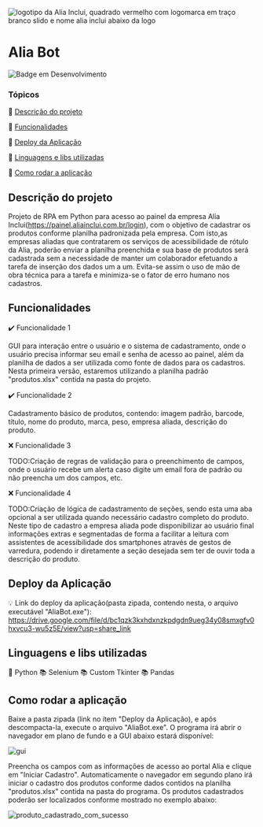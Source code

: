 
![logotipo da Alia Inclui, quadrado vermelho com logomarca em traço branco slido e nome alia inclui abaixo da logo](https://user-images.githubusercontent.com/103940775/227793904-bea24e20-c27c-4e98-a13b-96b47056e541.jpg)
# Alia Bot
![Badge em Desenvolvimento](http://img.shields.io/static/v1?label=STATUS&message=EM%20DESENVOLVIMENTO&color=GREEN&style=for-the-badge)

### Tópicos 

:small_blue_diamond: [Descrição do projeto](#descrição-do-projeto)

:small_blue_diamond: [Funcionalidades](#funcionalidades)

:small_blue_diamond: [Deploy da Aplicação](#deploy-da-aplicação)

:small_blue_diamond: [Linguagens e libs utilizadas](#linguagens-e-libs-utilizadas)

:small_blue_diamond: [Como rodar a aplicação](#como-rodar-a-aplicação)

## Descrição do projeto

Projeto de RPA em Python para acesso ao painel da empresa Alia Inclui(https://painel.aliainclui.com.br/login), com o objetivo de cadastrar os produtos conforme planilha padronizada pela empresa. 
Com isto,as empresas aliadas que contratarem os serviços de acessibilidade de rótulo da Alia, poderão enviar a planilha preenchida e sua base de produtos será cadastrada sem a 
necessidade de manter um colaborador efetuando a tarefa de inserção dos dados um a um. Evita-se assim o uso de mão de obra técnica para a tarefa e minimiza-se o fator 
de erro humano nos cadastros.

## Funcionalidades

:heavy_check_mark: Funcionalidade 1

GUI para interação entre o usuário e o sistema de cadastramento, onde o usuário precisa informar seu email e senha de acesso ao painel, além da planilha de dados a ser 
utilizada como fonte de dados para os cadastros. Nesta primeira versão, estaremos utilizando a planilha padrão "produtos.xlsx" contida na pasta do projeto.

:heavy_check_mark: Funcionalidade 2

Cadastramento básico de produtos, contendo: imagem padrão, barcode, título, nome do produto, marca, peso, empresa aliada, descrição do produto.

:x: Funcionalidade 3

TODO:Criação de regras de validação para o preenchimento de campos, onde o usuário recebe um alerta caso digite um email fora de padrão ou não preencha um dos campos, etc.

:x: Funcionalidade 4 

TODO:Criação de lógica de cadastramento de seções, sendo esta uma aba opcional a ser utilizada quando necessário cadastro completo do produto. Neste tipo de cadastro
a empresa aliada pode disponibilizar ao usuário final informações extras e segmentadas de forma a facilitar a leitura com assistentes de acessibilidade dos smartphones
através de gestos de varredura, podendo ir diretamente a seção desejada sem ter de ouvir toda a descrição do produto.

## Deploy da Aplicação

:bulb: Link do deploy da aplicação(pasta zipada, contendo nesta, o arquivo executável "AliaBot.exe"): 
https://drive.google.com/file/d/bc1qzk3kxhdxnzkpdgdn9ueg34y08smxgfv0hxvcu3-wu5z5E/view?usp=share_link

## Linguagens e libs utilizadas 

:snake: Python 
:books: Selenium
:books: Custom Tkinter
:books: Pandas

## Como rodar a aplicação

Baixe a pasta zipada (link no ítem "Deploy da Aplicação), e após descompacta-la, execute o arquivo "AliaBot.exe". O programa irá abrir o navegador em plano de fundo
e a GUI abaixo estará disponível:

![gui](https://user-images.githubusercontent.com/103940775/227797709-f30a0eaf-b9ee-48ce-80c6-fb49f5035247.JPG)

Preencha os campos com as informações de acesso ao portal Alia e clique em "Iniciar Cadastro". Automaticamente o navegador em segundo plano irá iniciar o cadastro dos 
produtos conforme dados contidos na planilha "produtos.xlsx" contida na pasta do programa.
Os produtos cadastrados poderão ser localizados conforme mostrado no exemplo abaixo:

![produto_cadastrado_com_sucesso](https://user-images.githubusercontent.com/103940775/227797860-28e22525-58ea-4b8a-854b-ac7a54b2913b.JPG)



